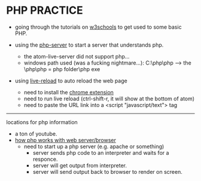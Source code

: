 # PHP PRACTICE
- going through the tutorials on [w3schools](https://www.w3schools.com/php/default.asp) to get used to some basic PHP.

- using the [php-server](https://atom.io/packages/php-server) to start a server that understands php.
  - the atom-live-server did not support php...
  - windows path used (was a fucking nightmare...): C:\php\php --> the \php\php = php folder\php exe
- using [live-reload](https://atom.io/packages/livereload) to auto reload the web page
  - need to install the [chrome extension](https://chrome.google.com/webstore/detail/livereload/jnihajbhpnppcggbcgedagnkighmdlei?hl=en)
  - need to run live reload (ctrl-shift-r, it will show at the bottom of atom)
  - need to paste the URL link into a <script "javascript/text"> </script> tag

-----
locations for php information
- a ton of youtube.
- [how php works with web server/browser](https://stillat.com/blog/2014/04/02/how-does-php-work-with-the-web-server-and-browser)
  - need to start up a php server (e.g. apache or something)
    - server sends php code to an interpreter and waits for a responce.
    - server will get output from interpreter.
    - server will send output back to browser to render on screen.
